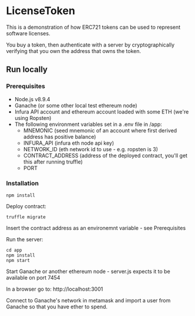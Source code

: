 # LicenseToken

This is a demonstration of how ERC721 tokens can be used to represent software licenses.

You buy a token, then authenticate with a server by cryptographically verifying that you own the address that owns the token.


## Run locally

### Prerequisites

* Node.js v8.9.4
* Ganache (or some other local test ethereum node)
* Infura API account and ethereum account loaded with some ETH (we're using Ropsten)
* The following environment variables set in a .env file in /app:
  * MNEMONIC  (seed mnemonic of an account where first derived address has positive balance)
  * INFURA_API (infura eth node api key)
  * NETWORK_ID (eth network id to use - e.g.  ropsten is 3)
  * CONTRACT_ADDRESS (address of the deployed contract, you'll get this after running truffle)
  * PORT

### Installation

```
npm install
```

Deploy contract:

`truffle migrate`

Insert the contract address as an environemnt variable - see Prerequisites

Run the server:
```
cd app
npm install
npm start
```

Start Ganache or another ethereum node - server.js expects it to be available on port 7454

In a browser go to: http://localhost:3001

Connect to Ganache's network in metamask and import a user from Ganache so that you have ether to spend.
